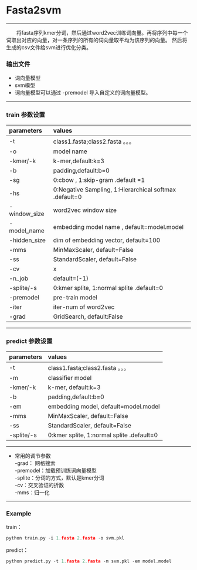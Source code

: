 # Fasta2svm
***********************
&emsp;&emsp;将fasta序列kmer分词，然后通过word2vec训练词向量。再将序列中每一个词取出对应的向量，对一条序列的所有的词向量取平均为该序列的向量。 
然后将生成的csv文件给svm进行优化分类。
### 输出文件
* 词向量模型
* svm模型
* 词向量模型可以通过 -premodel 导入自定义的词向量模型。
*****************************
### train 参数设置

|parameters|values|
|:-|:-|  
|-t|class1.fasta;class2.fasta 。。。|    
|-o|model name|   
-kmer/-k|       	 k-mer,default:k=3  
-b     |           padding,default:b=0  
-sg     |     		0:cbow ,  1:skip-gram .default =1 
-hs      |     	0:Negative Sampling,   1:Hierarchical softmax .default=0  
-window_size|   	word2vec window size  
-model_name      |	embedding model name , default=model.model  
-hidden_size|    	dim of embedding vector, default=100  
-mms   |		   MinMaxScaler, default=False    
-ss     | 		 StandardScaler, default=False 
-cv   |		x
-n_job   |		 default=(-1)
-splite/-s| 0:kmer splite, 1:normal splite .default=0
-premodel|pre-train model
-iter|iter-num of word2vec
-grad|GridSearch, default:False
*********************************
### predict 参数设置

|parameters|values|
|:-|:-|  
|-t|class1.fasta;class2.fasta 。。。|    
-m|      classifier model
-kmer/-k|       	 k-mer, default:k=3  
-b     |           padding,default:b=0  
-em      |	embedding model,  default=model.model  
-mms   |		   MinMaxScaler, default=False    
-ss     | 		 StandardScaler, default=False 
-splite/-s| 0:kmer splite, 1:normal splite .default=0

*********************************

* 常用的调节参数  
-grad： 网格搜索  
-premodel：加载预训练词向量模型  
-splite：分词的方式，默认是kmer分词  
-cv：交叉验证的折数  
-mms：归一化
*************************
### Example
train：
```py
python train.py -i 1.fasta 2.fasta -o svm.pkl
```
predict：
```py
python predict.py -t 1.fasta 2.fasta -m svm.pkl -em model.model
```

